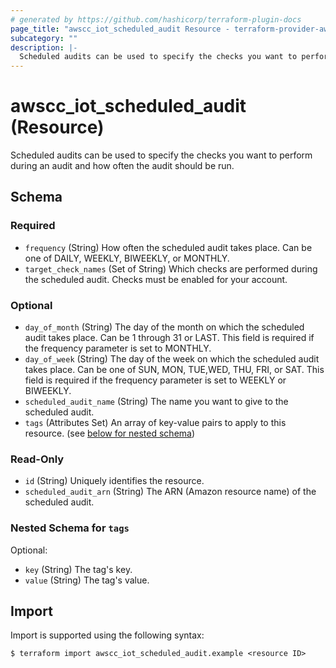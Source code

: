 ```yaml
---
# generated by https://github.com/hashicorp/terraform-plugin-docs
page_title: "awscc_iot_scheduled_audit Resource - terraform-provider-awscc"
subcategory: ""
description: |-
  Scheduled audits can be used to specify the checks you want to perform during an audit and how often the audit should be run.
---
```


# awscc_iot_scheduled_audit (Resource)

Scheduled audits can be used to specify the checks you want to perform during an audit and how often the audit should be run.



<!-- schema generated by tfplugindocs -->
## Schema

### Required

- `frequency` (String) How often the scheduled audit takes place. Can be one of DAILY, WEEKLY, BIWEEKLY, or MONTHLY.
- `target_check_names` (Set of String) Which checks are performed during the scheduled audit. Checks must be enabled for your account.

### Optional

- `day_of_month` (String) The day of the month on which the scheduled audit takes place. Can be 1 through 31 or LAST. This field is required if the frequency parameter is set to MONTHLY.
- `day_of_week` (String) The day of the week on which the scheduled audit takes place. Can be one of SUN, MON, TUE,WED, THU, FRI, or SAT. This field is required if the frequency parameter is set to WEEKLY or BIWEEKLY.
- `scheduled_audit_name` (String) The name you want to give to the scheduled audit.
- `tags` (Attributes Set) An array of key-value pairs to apply to this resource. (see [below for nested schema](#nestedatt--tags))

### Read-Only

- `id` (String) Uniquely identifies the resource.
- `scheduled_audit_arn` (String) The ARN (Amazon resource name) of the scheduled audit.

<a id="nestedatt--tags"></a>
### Nested Schema for `tags`

Optional:

- `key` (String) The tag's key.
- `value` (String) The tag's value.

## Import

Import is supported using the following syntax:

```shell
$ terraform import awscc_iot_scheduled_audit.example <resource ID>
```
